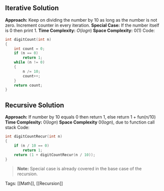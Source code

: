 ## Iterative Solution

**Approach:** Keep on dividing the number by 10 as long as the number is not zero. Increment counter in every iteration.
**Special Case:** If the number itself is 0 then print 1.
**Time Complexity:** $O(log n)$
**Space Complexity:** $0(1)$
Code:

```cpp
int digitCount(int n)
{
    int count = 0;
    if (n == 0)
        return 1;
    while (n != 0)
    {
        n /= 10;
        count++;
    }
    return count;
}
```

## Recursive Solution

**Approach:** If number by 10 equals 0 then return 1, else return 1 + fun(n/10)
**Time Complexity:** $0(log n)$
**Space Complexity** $0(log n)$, due to function call stack
Code:

```cpp
int digitCountRecur(int n)
{
    if (n / 10 == 0)
        return 1;
    return (1 + digitCountRecur(n / 10));
}
```

> **Note:** Special case is already covered in the base case of the recursion.

Tags: [[Math]], [[Recursion]]
